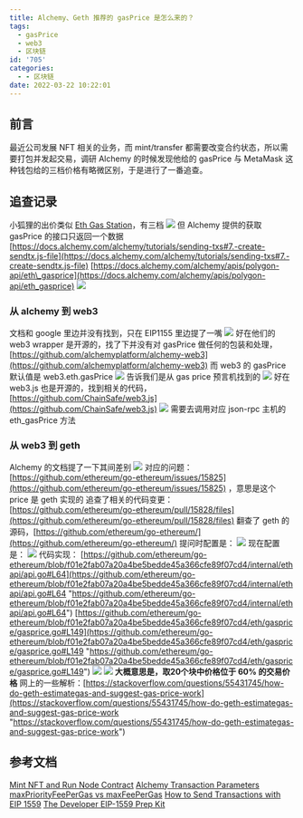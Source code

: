 ```yaml
---
title: Alchemy、Geth 推荐的 gasPrice 是怎么来的？
tags:
  - gasPrice
  - web3
  - 区块链
id: '705'
categories:
  - - 区块链
date: 2022-03-22 10:22:01
---
```


## 前言

最近公司发展 NFT 相关的业务，而 mint/transfer 都需要改变合约状态，所以需要打包并发起交易，调研 Alchemy 的时候发现他给的 gasPrice 与 MetaMask 这种钱包给的三档价格有略微区别，于是进行了一番追查。

## 追查记录

小狐狸的出价类似 [Eth Gas Station](https://ethgasstation.info/)，有三档 [![](../static/uploads/2022/03/wp_editor_md_b98b564720c2e6d82cd14c7e73624af1.jpg)](../static/uploads/2022/03/wp_editor_md_b98b564720c2e6d82cd14c7e73624af1.jpg) 但 Alchemy 提供的获取 gasPrice 的接口只返回一个数据 [https://docs.alchemy.com/alchemy/tutorials/sending-txs#7.-create-sendtx.js-file](https://docs.alchemy.com/alchemy/tutorials/sending-txs#7.-create-sendtx.js-file) [https://docs.alchemy.com/alchemy/apis/polygon-api/eth\_gasprice](https://docs.alchemy.com/alchemy/apis/polygon-api/eth_gasprice) [![](../static/uploads/2022/03/wp_editor_md_5ed9b1e5a9fa4ca509fa58071c1e9364.jpg)](../static/uploads/2022/03/wp_editor_md_5ed9b1e5a9fa4ca509fa58071c1e9364.jpg)

### 从 alchemy 到 web3

文档和 google 里边并没有找到，只在 EIP1155 里边提了一嘴 [![](../static/uploads/2022/03/wp_editor_md_52b824f9c73640545d97cb6547415e8f.jpg)](../static/uploads/2022/03/wp_editor_md_52b824f9c73640545d97cb6547415e8f.jpg) 好在他们的 web3 wrapper 是开源的，找了下并没有对 gasPrice 做任何的包装和处理，[https://github.com/alchemyplatform/alchemy-web3](https://github.com/alchemyplatform/alchemy-web3) 而 web3 的 gasPrice 默认值是 web3.eth.gasPrice [![](../static/uploads/2022/03/wp_editor_md_b5b72e823fea2eac40bf7d9a95b5acfc.jpg)](../static/uploads/2022/03/wp_editor_md_b5b72e823fea2eac40bf7d9a95b5acfc.jpg) 告诉我们是从 gas price 预言机找到的 [![](../static/uploads/2022/03/wp_editor_md_b1d03fa510ca8629608d86c383b8fa01.jpg)](../static/uploads/2022/03/wp_editor_md_b1d03fa510ca8629608d86c383b8fa01.jpg) 好在 web3.js 也是开源的，找到相关的代码，[https://github.com/ChainSafe/web3.js](https://github.com/ChainSafe/web3.js) [![](../static/uploads/2022/03/wp_editor_md_fd0750947aa048f462135cf7389dbf90.jpg)](../static/uploads/2022/03/wp_editor_md_fd0750947aa048f462135cf7389dbf90.jpg) 需要去调用对应 json-rpc 主机的 eth\_gasPrice 方法

### 从 web3 到 geth

Alchemy 的文档提了一下其间差别 [![](../static/uploads/2022/03/wp_editor_md_a020234f1ba8e2b99afcd4675b7b0bfb.jpg)](../static/uploads/2022/03/wp_editor_md_a020234f1ba8e2b99afcd4675b7b0bfb.jpg) 对应的问题：[https://github.com/ethereum/go-ethereum/issues/15825](https://github.com/ethereum/go-ethereum/issues/15825) ，意思是这个 price 是 geth 实现的 追查了相关的代码变更：[https://github.com/ethereum/go-ethereum/pull/15828/files](https://github.com/ethereum/go-ethereum/pull/15828/files) 翻查了 geth 的源码，[https://github.com/ethereum/go-ethereum/](https://github.com/ethereum/go-ethereum/) 提问时配置是： [![](../static/uploads/2022/03/wp_editor_md_3132a5643621fb39447d69941e9e633d.jpg)](../static/uploads/2022/03/wp_editor_md_3132a5643621fb39447d69941e9e633d.jpg) 现在配置是： [![](../static/uploads/2022/03/wp_editor_md_43243742af37a4f86e409e63dd9eea72.jpg)](../static/uploads/2022/03/wp_editor_md_43243742af37a4f86e409e63dd9eea72.jpg) 代码实现： [https://github.com/ethereum/go-ethereum/blob/f01e2fab07a20a4be5bedde45a366cfe89f07cd4/internal/ethapi/api.go#L64](https://github.com/ethereum/go-ethereum/blob/f01e2fab07a20a4be5bedde45a366cfe89f07cd4/internal/ethapi/api.go#L64 "https://github.com/ethereum/go-ethereum/blob/f01e2fab07a20a4be5bedde45a366cfe89f07cd4/internal/ethapi/api.go#L64") [https://github.com/ethereum/go-ethereum/blob/f01e2fab07a20a4be5bedde45a366cfe89f07cd4/eth/gasprice/gasprice.go#L149](https://github.com/ethereum/go-ethereum/blob/f01e2fab07a20a4be5bedde45a366cfe89f07cd4/eth/gasprice/gasprice.go#L149 "https://github.com/ethereum/go-ethereum/blob/f01e2fab07a20a4be5bedde45a366cfe89f07cd4/eth/gasprice/gasprice.go#L149") [![](../static/uploads/2022/03/wp_editor_md_7e8eb201b71790449d4b85b9f70601db.jpg)](../static/uploads/2022/03/wp_editor_md_7e8eb201b71790449d4b85b9f70601db.jpg) [![](../static/uploads/2022/03/wp_editor_md_0ec7fbf4f828bd300ec66c0e6baa26a2.jpg)](../static/uploads/2022/03/wp_editor_md_0ec7fbf4f828bd300ec66c0e6baa26a2.jpg) **大概意思是，取20个块中价格位于 60% 的交易价格** 网上的一些解析：[https://stackoverflow.com/questions/55431745/how-do-geth-estimategas-and-suggest-gas-price-work](https://stackoverflow.com/questions/55431745/how-do-geth-estimategas-and-suggest-gas-price-work "https://stackoverflow.com/questions/55431745/how-do-geth-estimategas-and-suggest-gas-price-work")

## 参考文档

[Mint NFT and Run Node Contract](https://docs.alchemy.com/alchemy/tutorials/how-to-create-an-nft/how-to-mint-a-nft#step-9-call-mint-nft-and-run-node-contract-interact-js) [Alchemy Transaction Parameters](https://docs.alchemy.com/alchemy/apis/polygon-api#parameters-28) [maxPriorityFeePerGas vs maxFeePerGas](https://docs.alchemy.com/alchemy/guides/eip-1559/maxpriorityfeepergas-vs-maxfeepergas#what-is-the-base-fee-per-gas) [How to Send Transactions with EIP 1559](https://docs.alchemy.com/alchemy/guides/eip-1559/send-tx-eip-1559#add-max-priority-fee-per-gas-field-only-recommended) [The Developer EIP-1559 Prep Kit](https://blog.alchemy.com/blog/eip-1559)